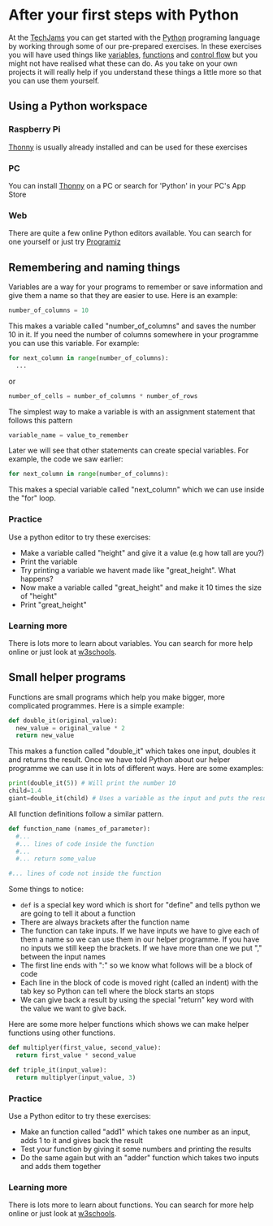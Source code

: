 # After your first steps with Python

At the [TechJams](https://techjam.softwarecornwall.org/) you can get started with the [Python](https://www.python.org/) programing language by working through some of our pre-prepared exercises. In these exercises you will have used things like [variables](https://www.w3schools.com/python/python_variables.asp), [functions](https://www.w3schools.com/python/python_functions.asp) and [control flow](https://www.w3schools.com/python/python_for_loops.asp) but you might not have realised what these can do. As you take on your own projects it will really help if you understand these things a little more so that you can use them yourself.

## Using a Python workspace

### Raspberry Pi

[Thonny](https://thonny.org/) is usually already installed and can be used for these exercises

### PC

You can install [Thonny](https://thonny.org/) on a PC or search for 'Python' in your PC's App Store

### Web

There are quite a few online Python editors available. You can search for one yourself or just try [Programiz](https://www.programiz.com/python-programming/online-compiler/)

## Remembering and naming things

Variables are a way for your programs to remember or save information and give them a name so that they are easier to use. Here is an example:

```python
number_of_columns = 10
```
This makes a variable called "number_of_columns" and saves the number 10 in it. If you need the number of columns somewhere in your programme you can use this variable. For example:

```python
for next_column in range(number_of_columns):
  ...
```
or

```python
number_of_cells = number_of_columns * number_of_rows
```
The simplest way to make a variable is with an assignment statement that follows this pattern

```python
variable_name = value_to_remember
```
Later we will see that other statements can create special variables. For example, the code we saw earlier:

```python
for next_column in range(number_of_columns):
```

This makes a special variable called "next_column" which we can use inside the "for" loop.

### Practice

Use a python editor to try these exercises:

- Make a variable called "height" and give it a value (e.g how tall are you?)
- Print the variable
- Try printing a variable we havent made like "great_height". What happens?
- Now make a variable called "great_height" and make it 10 times the size of "height"
- Print "great_height"

### Learning more

There is lots more to learn about variables. You can search for more help online or just look at [w3schools](https://www.w3schools.com/python/python_variables.asp).

## Small helper programs

Functions are small programs which help you make bigger, more complicated programmes. Here is a simple example:

```python
def double_it(original_value):
  new_value = original_value * 2
  return new_value
```

This makes a function called "double_it" which takes one input, doubles it and returns the result. Once we have told Python about our helper programme we can use it in lots of different ways. Here are some examples:

```python
print(double_it(5)) # Will print the number 10
child=1.4
giant=double_it(child) # Uses a variable as the input and puts the result in a variable
```

All function definitions follow a similar pattern.

```python
def function_name (names_of_parameter):
  #...
  #... lines of code inside the function
  #...
  #... return some_value

#... lines of code not inside the function
```

Some things to notice:
- `def` is a special key word which is short for "define" and tells python we are going to tell it about a function
- There are always brackets after the function name
- The function can take inputs. If we have inputs we have to give each of them a name so we can use them in our helper programme. If you have no inputs we still keep the brackets. If we have more than one we put "," between the input names
- The first line ends with ":" so we know what follows will be a block of code
- Each line in the block of code is moved right (called an indent) with the tab key so Python can tell where the block starts an stops
- We can give back a result by using the special "return" key word with the value we want to give back.

Here are some more helper functions which shows we can make helper functions using other functions.

```python
def multiplyer(first_value, second_value):
  return first_value * second_value

def triple_it(input_value):
  return multiplyer(input_value, 3)
```

### Practice

Use a Python editor to try these exercises:

- Make an function called "add1" which takes one number as an input, adds 1 to it and gives back the result
- Test your function by giving it some numbers and printing the results
- Do the same again but with an "adder" function which takes two inputs and adds them together

### Learning more

There is lots more to learn about functions. You can search for more help online or just look at [w3schools](https://www.w3schools.com/python/python_functions.asp).

